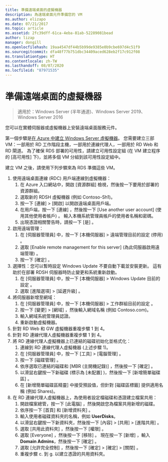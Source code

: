 ```yaml
---
title: 準備遠端桌面的虛擬機器
description: 為遠端桌面元件準備您的 VM
ms.author: elizapo
ms.date: 07/21/2017
ms.topic: article
ms.assetid: 2fc39dff-61ca-4eba-81ab-52289081bead
author: lizap
manager: dongill
ms.openlocfilehash: 19aa4547df44b5b99de9385e0b9cbe697d4c51f9
ms.sourcegitcommit: dfa48f77b751dbc34409aced628eb2f17c912f08
ms.translationtype: HT
ms.contentlocale: zh-TW
ms.lasthandoff: 08/07/2020
ms.locfileid: "87971535"
---
```

# <a name="prepare-your-virtual-machines-for-remote-desktop"></a>準備遠端桌面的虛擬機器

>適用於：Windows Server (半年通道)、Windows Server 2019、Windows Server 2016

您可以在實體伺服器或虛擬機器上安裝遠端桌面服務元件。

第一個步驟是[在 Azure 中建立 Windows Server 虛擬機器](/azure/virtual-machines/windows/quick-create-portal)。 您需要建立三部 VM：一部用於 RD 工作階段主機，一部用於連線代理人，一部用於 RD Web 和 RD 閘道。 為了確保 RDS 部署的可用性，請建立可用性設定組 (在 VM 建立程序的 [高可用性]  下)，並將多個 VM 分組到該可用性設定組中。

建立 VM 之後，請使用下列步驟來為 RDS 準備這些 VM。

1.  使用遠端桌面連線 (RDC) 用戶端連線到虛擬機器：
    1.  在 Azure 入口網站中，開啟 [資源群組] 檢視，然後按一下要用於部署的資源群組。
    2.  選取新的 RDSH 虛擬機器 (例如 Contoso-Sh1)。
    3.  按一下 [連線] > [開啟]  以開啟遠端桌面用戶端。
    4.  在用戶端，按一下 [連線]  ，然後按一下 [Use another user account] \(使用其他使用者帳戶\)  。 輸入本機系統管理員帳戶的使用者名稱和密碼。
    5.  出現憑證相關警告時，請按一下 [是]  。
2.  啟用遠端管理：
    1.  在 [伺服器管理員] 中，按一下 [本機伺服器] > 遠端管理目前的設定 (停用)  。
    2.  選取 [Enable remote management for this server] \(為此伺服器啟用遠端管理\)  。
    3.  按一下 [確定]  。
3.  選擇性：您可以暫時設定 Windows Update 不要自動下載並安裝更新。 這有助於在部署 RDSH 伺服器時防止變更和系統重新啟動。
    1.  在 [伺服器管理員] 中，按一下 [本機伺服器] > Windows Update 目前的設定  。
    2.  選取 [進階選項] > [延遲升級]  。
4.  將伺服器新增至網域：
    1.  在 [伺服器管理員] 中，按一下 [本機伺服器] > 工作群組目前的設定  。
    2.  按一下 [變更] > [網域]  ，然後輸入網域名稱 (例如 Contoso.com)。
    3.  輸入網域系統管理員認證。
    4.  重新啟動虛擬機器。
5.  針對 RD Web 和 GW 虛擬機器重複步驟 1 到 4。
6.  針對 RD 連線代理人虛擬機器重複步驟 1 到 4。
7.  將 RD 連線代理人虛擬機器上已連結的磁碟初始化並格式化：
    1.  連線到 RD 連線代理人虛擬機器 (上述步驟 1)。
    2.  在 [伺服器管理員] 中，按一下 [工具] > [電腦管理]  。
    3.  按一下 [磁碟管理]  。
    4.  依序選取已連結的磁碟和 [MBR (主開機記錄)]  ，然後按一下 [確定]  。
    5.  以滑鼠右鍵按一下新磁碟 (標示為 [未配置]  )，然後按一下 [新增簡單磁碟區]  。
    6.  在 [新增簡單磁碟區精靈]  中接受預設值，但針對 [磁碟區標籤]  提供適用名稱 (例如 Shares)。
8.  在 RD 連線代理人虛擬機器上，為使用者設定檔磁碟和憑證建立檔案共用：
    1.  開啟檔案總管，按一下 [此電腦]  ，然後開啟您為檔案共用新增的磁碟。
    2.  依序按一下 [首頁]  和 [新增資料夾]  。
    3.  輸入使用者磁碟資料夾的名稱，例如 **UserDisks**。
    4.  以滑鼠右鍵按一下新資料夾，然後按一下 [內容] > [共用] > [進階共用]  。
    5.  選取 [共用此資料夾]  ，然後按一下 [權限]  。
    6.  選取 [Everyone]  ，然後按一下 [移除]  。 現在按一下 [新增]  ，輸入 **Domain Admins**，然後按一下 [確定]  。
    7.  選取 [允許完全控制]  ，然後按一下 [確定] > [確定] > [關閉]  。
    8.  重複步驟 c. 到 g. 以建立憑證的共用資料夾。


